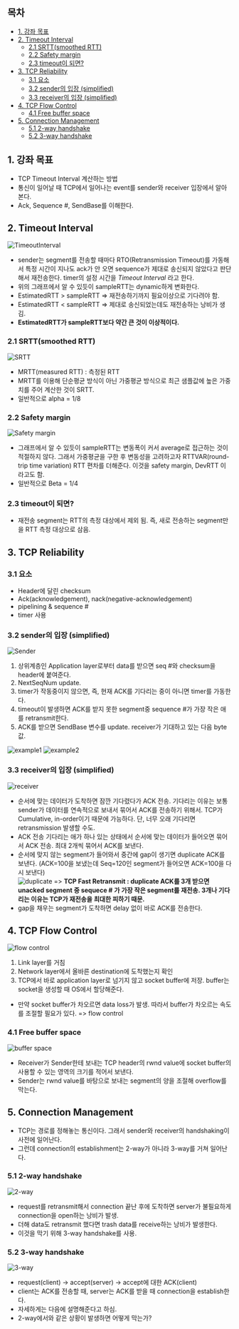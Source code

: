 <!-- omit in toc -->
## 목차
- [1. 강좌 목표](#1-강좌-목표)
- [2. Timeout Interval](#2-timeout-interval)
  - [2.1 SRTT(smoothed RTT)](#21-srttsmoothed-rtt)
  - [2.2 Safety margin](#22-safety-margin)
  - [2.3 timeout이 되면?](#23-timeout이-되면)
- [3. TCP Reliability](#3-tcp-reliability)
  - [3.1 요소](#31-요소)
  - [3.2 sender의 입장 (simplified)](#32-sender의-입장-simplified)
  - [3.3 receiver의 입장 (simplified)](#33-receiver의-입장-simplified)
- [4. TCP Flow Control](#4-tcp-flow-control)
  - [4.1 Free buffer space](#41-free-buffer-space)
- [5. Connection Management](#5-connection-management)
  - [5.1 2-way handshake](#51-2-way-handshake)
  - [5.2 3-way handshake](#52-3-way-handshake)

## 1. 강좌 목표

- TCP Timeout Interval 계산하는 방법
- 통신이 일어날 때 TCP에서 일어나는 event를 sender와 receiver 입장에서 알아본다.
- Ack, Sequence #, SendBase를 이해한다.
  
## 2. Timeout Interval
![TimeoutInterval](../images/8-1-1.png)
- sender는 segment를 전송할 때마다 RTO(Retransmission Timeout)를 가동해서 특정 시간이 지나도 ack가 안 오면 sequence가 제대로 송신되지 않았다고 판단해서 재전송한다. timer의 설정 시간을 *Timeout Interval* 라고 한다.
- 위의 그래프에서 알 수 있듯이 sampleRTT는 dynamic하게 변화한다.
- EstimatedRTT > sampleRTT  => 재전송하기까지 필요이상으로 기다려야 함.
- EstimatedRTT < sampleRTT  => 제대로 송신되었는데도 재전송하는 낭비가 생김.
- **EstimatedRTT가 sampleRTT보다 약간 큰 것이 이상적이다.**

### 2.1 SRTT(smoothed RTT)
![SRTT](../images/8-1-2.png)
- MRTT(measured RTT) : 측정된 RTT
- MRTT를 이용해 단순평균 방식이 아닌 가중평균 방식으로 최근 샘플값에 높은 가중치를 주어 계산한 것이 SRTT.
- 일반적으로 alpha = 1/8

### 2.2 Safety margin
![Safety margin](../images/8-1-3.png)
- 그래프에서 알 수 있듯이 sampleRTT는 변동폭이 커서 average로 접근하는 것이 적절하지 않다. 그래서 가중평균을 구한 후 변동성을 고려하고자 RTTVAR(round-trip time variation) RTT 편차를 더해준다. 이것을 safety margin, DevRTT 이라고도 함.
- 일반적으로 Beta = 1/4

### 2.3 timeout이 되면?
- 재전송 segment는 RTT의 측정 대상에서 제외 됨. 즉, 새로 전송하는 segment만을 RTT 측정 대상으로 삼음. 
  
## 3. TCP Reliability
### 3.1 요소
- Header에 달린 checksum
- Ack(acknowledgement), nack(negative-acknowledgement)
- pipelining & sequence #
- timer 사용

### 3.2 sender의 입장 (simplified)
![Sender](../images/8-1-4.png)
1. 상위계층인 Application layer로부터 data를 받으면 seq #와 checksum을 header에 붙여준다. 
2. NextSeqNum update.
3. timer가 작동중이지 않으면, 즉, 현재 ACK를 기다리는 중이 아니면 timer를 가동한다. 
4. timeout이 발생하면 ACK를 받지 못한 segment중 sequence #가 가장 작은 애를 retransmit한다.
5. ACK를 받으면 SendBase 변수를 update. receiver가 기대하고 있는 다음 byte 값. 

![example1](../images/8-1-5.png)
![example2](../images/8-1-6.png)

### 3.3 receiver의 입장 (simplified)
![receiver](../images/8-1-7.png)
- 순서에 맞는 데이터가 도착하면 잠깐 기다렸다가 ACK 전송. 기다리는 이유는 보통 sender가 데이터를 연속적으로 보내서 묶어서 ACK를 전송하기 위해서. TCP가 Cumulative, in-order이기 때문에 가능하다. 단, 너무 오래 기다리면 retransmission 발생할 수도.
- ACK 전송 기다리는 애가 하나 있는 상태에서 순서에 맞는 데이터가 들어오면 묶어서 ACK 전송. 최대 2개씩 묶어서 ACK를 보낸다.
- 순서에 맞지 않는 segment가 들어와서 중간에 gap이 생기면 duplicate ACK를 보낸다. (ACK=100을 보냈는데 Seq=120인 segment가 들어오면 ACK=100을 다시 보낸다) <br>
![duplicate](../images/8-1-8.png)
=> **TCP Fast Retransmit : duplicate ACK를 3개 받으면 unacked segment 중 sequece # 가 가장 작은 segment를 재전송. 3개나 기다리는 이유는 TCP가 재전송을 최대한 피하기 때문.**
- gap을 채우는 segment가 도착하면 delay 없이 바로 ACK를 전송한다. 

## 4. TCP Flow Control
![flow control](../images/8-1-9.png)
1. Link layer를 거침
2. Network layer에서 올바른 destination에 도착했는지 확인
3. TCP에서 바로 application layer로 넘기지 않고 socket buffer에 저장. buffer는 socket을 생성할 때 OS에서 할당해준다. 

- 만약 socket buffer가 차오르면 data loss가 발생. 따라서 buffer가 차오르는 속도를 조절할 필요가 있다. => flow control


### 4.1 Free buffer space
![buffer space](../images/8-1-10.png)
- Receiver가 Sender한테 보내는 TCP header의 rwnd value에 socket buffer의 사용할 수 있는 영역의 크기를 적어서 보낸다. 
- Sender는 rwnd value를 바탕으로 보내는 segment의 양을 조절해 overflow를 막는다.  

## 5. Connection Management 
- TCP는 경로를 정해놓는 통신이다. 그래서 sender와 receiver의 handshaking이 사전에 일어난다. 
- 그런데 connection의 establishment는 2-way가 아니라 3-way를 거쳐 일어난다.
  
### 5.1 2-way handshake
![2-way](../images/8-1-11.png)
- request를 retransmit해서 connection 끝난 후에 도착하면 server가 불필요하게 connection을 open하는 낭비가 발생.
- 더해 data도 retransmit 했다면 trash data를 receive하는 낭비가 발생한다. 
- 이것을 막기 위해 3-way handshake를 사용.

### 5.2 3-way handshake
![3-way](../images/8-1-12.png)
- request(client) -> accept(server) -> accept에 대한 ACK(client)
- client는 ACK를 전송할 때, server는 ACK를 받을 때 connection을 establish한다. 
- 자세하게는 다음에 설명해준다고 하심.
- 2-way에서와 같은 상황이 발생하면 어떻게 막는가?


